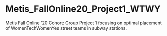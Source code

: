 # Metis_FallOnline20_Project1_WTWY
Metis Fall Online '20 Cohort: Group Project 1 focusing on optimal placement of WomenTechWomenYes street teams in subway stations.
